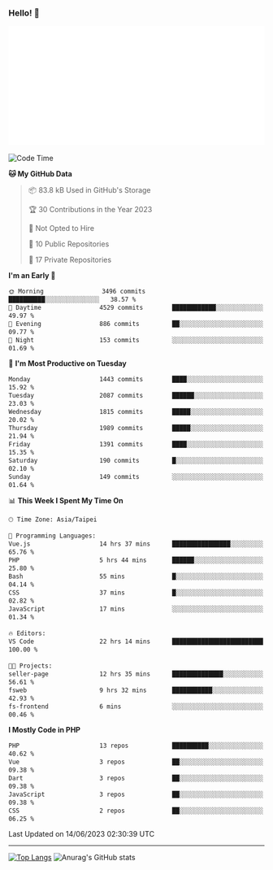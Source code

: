 ### Hello! 👋

![Metrics](/metrics.classic.svg)

<!--START_SECTION:waka-->
![Code Time](http://img.shields.io/badge/Code%20Time-297%20hrs%2019%20mins-blue)

**🐱 My GitHub Data** 

> 📦 83.8 kB Used in GitHub's Storage 
 > 
> 🏆 30 Contributions in the Year 2023
 > 
> 🚫 Not Opted to Hire
 > 
> 📜 10 Public Repositories 
 > 
> 🔑 17 Private Repositories 
 > 
**I'm an Early 🐤** 

```text
🌞 Morning                3496 commits        ██████████░░░░░░░░░░░░░░░   38.57 % 
🌆 Daytime                4529 commits        ████████████░░░░░░░░░░░░░   49.97 % 
🌃 Evening                886 commits         ██░░░░░░░░░░░░░░░░░░░░░░░   09.77 % 
🌙 Night                  153 commits         ░░░░░░░░░░░░░░░░░░░░░░░░░   01.69 % 
```
📅 **I'm Most Productive on Tuesday** 

```text
Monday                   1443 commits        ████░░░░░░░░░░░░░░░░░░░░░   15.92 % 
Tuesday                  2087 commits        ██████░░░░░░░░░░░░░░░░░░░   23.03 % 
Wednesday                1815 commits        █████░░░░░░░░░░░░░░░░░░░░   20.02 % 
Thursday                 1989 commits        █████░░░░░░░░░░░░░░░░░░░░   21.94 % 
Friday                   1391 commits        ████░░░░░░░░░░░░░░░░░░░░░   15.35 % 
Saturday                 190 commits         █░░░░░░░░░░░░░░░░░░░░░░░░   02.10 % 
Sunday                   149 commits         ░░░░░░░░░░░░░░░░░░░░░░░░░   01.64 % 
```


📊 **This Week I Spent My Time On** 

```text
🕑︎ Time Zone: Asia/Taipei

💬 Programming Languages: 
Vue.js                   14 hrs 37 mins      ████████████████░░░░░░░░░   65.76 % 
PHP                      5 hrs 44 mins       ██████░░░░░░░░░░░░░░░░░░░   25.80 % 
Bash                     55 mins             █░░░░░░░░░░░░░░░░░░░░░░░░   04.14 % 
CSS                      37 mins             █░░░░░░░░░░░░░░░░░░░░░░░░   02.82 % 
JavaScript               17 mins             ░░░░░░░░░░░░░░░░░░░░░░░░░   01.34 % 

🔥 Editors: 
VS Code                  22 hrs 14 mins      █████████████████████████   100.00 % 

🐱‍💻 Projects: 
seller-page              12 hrs 35 mins      ██████████████░░░░░░░░░░░   56.61 % 
fsweb                    9 hrs 32 mins       ███████████░░░░░░░░░░░░░░   42.93 % 
fs-frontend              6 mins              ░░░░░░░░░░░░░░░░░░░░░░░░░   00.46 % 
```

**I Mostly Code in PHP** 

```text
PHP                      13 repos            ██████████░░░░░░░░░░░░░░░   40.62 % 
Vue                      3 repos             ██░░░░░░░░░░░░░░░░░░░░░░░   09.38 % 
Dart                     3 repos             ██░░░░░░░░░░░░░░░░░░░░░░░   09.38 % 
JavaScript               3 repos             ██░░░░░░░░░░░░░░░░░░░░░░░   09.38 % 
CSS                      2 repos             ██░░░░░░░░░░░░░░░░░░░░░░░   06.25 % 
```




 Last Updated on 14/06/2023 02:30:39 UTC
<!--END_SECTION:waka-->

<hr>

<span style="display:inline-block">[![Top Langs](https://github-readme-stats.vercel.app/api/top-langs/?username=maureendadap&layout=compact&theme=transparent)](https://github.com/anuraghazra/github-readme-stats)</span>
<span style="display:inline-block">![Anurag's GitHub stats](https://github-readme-stats.vercel.app/api?username=maureendadap&show_icons=true&theme=transparent&count_private=true)</span>

<!--
**MaureenDadap/maureendadap** is a ✨ _special_ ✨ repository because its `README.md` (this file) appears on your GitHub profile.

Here are some ideas to get you started:

- 🔭 I’m currently working on ...
- 🌱 I’m currently learning ...
- 👯 I’m looking to collaborate on ...
- 🤔 I’m looking for help with ...
- 💬 Ask me about ...
- 📫 How to reach me: ...
- 😄 Pronouns: ...
- ⚡ Fun fact: ...
-->
